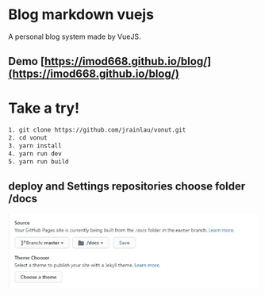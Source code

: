 # Blog markdown vuejs
A personal blog system made by VueJS.
## Demo [https://imod668.github.io/blog/](https://imod668.github.io/blog/)
# Take a try!
```
1. git clone https://github.com/jrainlau/vonut.git
2. cd vonut 
3. yarn install
4. yarn run dev
5. yarn run build

```
## deploy and Settings repositories choose folder /docs


![alt](https://github.com/imod668/blog/blob/master/screen.jpg)